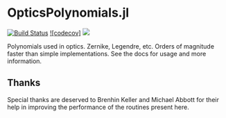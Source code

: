 # OpticsPolynomials.jl
[![Build Status](https://travis-ci.com/JuliaOptics/OpticsPolynomials.jl.svg?branch=main)](https://travis-ci.com/JuliaOptics/OpticsPolynomials.jl) [![codecov]](https://codecov.io/gh/JuliaOptics/OpticsPolynomials.jl/branch/main/graph/badge.svg) [![](https://img.shields.io/badge/docs-stable-blue.svg)](https://JuliaOptics.github.io/OpticsPolynomials.jl/stable)

Polynomials used in optics.  Zernike, Legendre, etc.  Orders of magnitude faster than simple implementations.  See the docs for usage and more information.


## Thanks

Special thanks are deserved to Brenhin Keller and Michael Abbott for their help in improving the performance of the routines present here.
